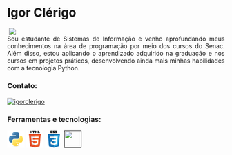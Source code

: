 <h1 align="left">Igor Clérigo</h1>
<img align="right" width="500" src="https://cdn.dribbble.com/users/1162077/screenshots/3848914/programmer.gif">

<p align="justify">Sou estudante de Sistemas de Informação e venho aprofundando meus conhecimentos na área de programação por meio dos cursos do Senac. Além disso, estou aplicando o aprendizado adquirido na graduação e nos cursos em projetos práticos, desenvolvendo ainda mais minhas habilidades com a tecnologia Python.</p>


<h3>Contato:</h3>
<p align="left">
<a href="https://linkedin.com/in/igorclerigo" target="blank"><img align="center" src="https://raw.githubusercontent.com/rahuldkjain/github-profile-readme-generator/master/src/images/icons/Social/linked-in-alt.svg" alt="igorclerigo" height="30" width="40" /></a>
</p>

<h3 align="left">Ferramentas e tecnologias:</h3>

<p align="left">  
<a href=""><img src="https://raw.githubusercontent.com/devicons/devicon/master/icons/python/python-original.svg" width="40" height="40"/></a>
<a href=""><img src="https://raw.githubusercontent.com/devicons/devicon/master/icons/html5/html5-original-wordmark.svg" width="40" height="40"/></a>
<a href=""><img src="https://raw.githubusercontent.com/devicons/devicon/master/icons/css3/css3-original-wordmark.svg" width="40" height="40"/></a>
<a href=""><img src="https://www.vectorlogo.zone/logos/git-scm/git-scm-icon.svg" width="40" height="40"/></a> 


</p>

